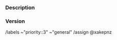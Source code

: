 ### Description
<!-- [Description of the general issue] -->

### Version
<!-- What version of enterpriseattack are you running? -->

/labels ~"priority::3" ~"general"
/assign @xakepnz
